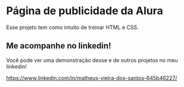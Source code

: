 
# Página de publicidade da Alura

Esse projeto tem como intuito de treinar HTML e CSS.


## Me acompanhe no linkedin!

Você pode ver uma demonstração desse e de outros projetos no meu linkedin!

https://www.linkedin.com/in/matheus-vieira-dos-santos-645b46227/


